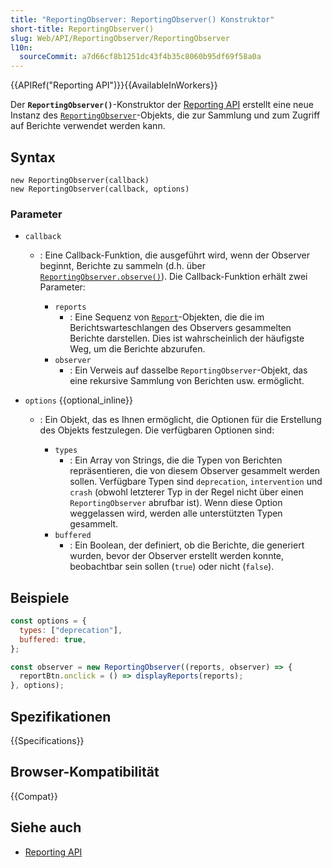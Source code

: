 ```yaml
---
title: "ReportingObserver: ReportingObserver() Konstruktor"
short-title: ReportingObserver()
slug: Web/API/ReportingObserver/ReportingObserver
l10n:
  sourceCommit: a7d66cf8b1251dc43f4b35c8060b95df69f58a0a
---
```


{{APIRef("Reporting API")}}{{AvailableInWorkers}}

Der **`ReportingObserver()`**-Konstruktor der [Reporting API](/de/docs/Web/API/Reporting_API) erstellt eine neue Instanz des [`ReportingObserver`](/de/docs/Web/API/ReportingObserver)-Objekts, die zur Sammlung und zum Zugriff auf Berichte verwendet werden kann.

## Syntax

```js-nolint
new ReportingObserver(callback)
new ReportingObserver(callback, options)
```

### Parameter

- `callback`

  - : Eine Callback-Funktion, die ausgeführt wird, wenn der Observer beginnt, Berichte zu sammeln (d.h. über [`ReportingObserver.observe()`](/de/docs/Web/API/ReportingObserver/observe)). Die Callback-Funktion erhält zwei Parameter:

    - `reports`
      - : Eine Sequenz von [`Report`](/de/docs/Web/API/Report)-Objekten, die die im Berichtswarteschlangen des Observers gesammelten Berichte darstellen. Dies ist wahrscheinlich der häufigste Weg, um die Berichte abzurufen.
    - `observer`
      - : Ein Verweis auf dasselbe `ReportingObserver`-Objekt, das eine rekursive Sammlung von Berichten usw. ermöglicht.

- `options` {{optional_inline}}

  - : Ein Objekt, das es Ihnen ermöglicht, die Optionen für die Erstellung des Objekts festzulegen. Die verfügbaren Optionen sind:

    - `types`
      - : Ein Array von Strings, die die Typen von Berichten repräsentieren, die von diesem Observer gesammelt werden sollen. Verfügbare Typen sind `deprecation`, `intervention` und `crash` (obwohl letzterer Typ in der Regel nicht über einen `ReportingObserver` abrufbar ist). Wenn diese Option weggelassen wird, werden alle unterstützten Typen gesammelt.
    - `buffered`
      - : Ein Boolean, der definiert, ob die Berichte, die generiert wurden, bevor der Observer erstellt werden konnte, beobachtbar sein sollen (`true`) oder nicht (`false`).

## Beispiele

```js
const options = {
  types: ["deprecation"],
  buffered: true,
};

const observer = new ReportingObserver((reports, observer) => {
  reportBtn.onclick = () => displayReports(reports);
}, options);
```

## Spezifikationen

{{Specifications}}

## Browser-Kompatibilität

{{Compat}}

## Siehe auch

- [Reporting API](/de/docs/Web/API/Reporting_API)
